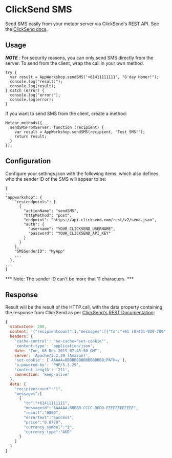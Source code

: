 # ClickSend SMS

Send SMS easily from your meteor server via ClickSend's REST API. See the [ClickSend docs](http://developers.clicksend.com/api/rest/).

## Usage

***NOTE*** : For security reasons, you can only send SMS directly from the server. To send from the client, wrap the call in your own method.

```
try {
  var result = AppWorkshop.sendSMS('+61411111111', "G'day Homer!");
  console.log("result:");
  console.log(result);
} catch (error) {
  console.log("error:");
  console.log(error);
}
```

If you want to send SMS from the client, create a method:

```
Meteor.methods({
  sendSMSFromServer: function (recipient) {
    var result = AppWorkshop.sendSMS(recipient, "Test SMS!");
    return result;
  }
});

```

## Configuration

Configure your settings.json with the following items,
which also defines who the sender ID of the SMS will appear to be:

```
{
...
"appworkshop": {
    "restendpoints": [
      {
        "actionName": "sendSMS",
        "httpMethod": "post",
        "endpoint": "https://api.clicksend.com/rest/v2/send.json",
        "auth": {
          "username": "YOUR_CLICKSEND_USERNAME",
          "password": "YOUR_CLICKSEND_API_KEY"
        }
      }
    ],
    "SMSSenderID": "MyApp"
    ...
  },
...
}
```

*** Note: The sender ID can't be more that 11 characters. ***

## Response

Result will be the result of the HTTP.call, with the data
property containing the response from ClickSend as per
[ClickSend's REST Documentation](http://developers.clicksend.com/api/rest/):

```js
{
  statusCode: 200,
  content: '{"recipientcount":1,"messages":[{"to":"+61 (0)431-939-709","messageid":"8E76C2C1-BF0B-EAD1-E093-FDC02574B5AC","result":"0000","errortext":"Success","price":"0.0770","currency_symbol":"$","currency_type":"AUD"}]}',
  headers: {
    'cache-control': 'no-cache="set-cookie"',
    'content-type': 'application/json',
    date: 'Tue, 08 Dec 2015 07:45:50 GMT',
    server: 'Apache/2.2.29 (Amazon)',
    'set-cookie': ['AAAAA=BBBBBBBBBBBBBBBBB;PATH=/'],
    'x-powered-by': 'PHP/5.3.29',
    'content-length': '211',
    connection: 'keep-alive'
  },
  data: {
    "recipientcount":"1",
    "messages":[
      {
        "to":"+61411111111",
        "messageid":"AAAAAA-BBBBB-CCCC-DDDD-EEEEEEEEEEEE",
        "result":"0000",
        "errortext":"Success",
        "price":"0.0770",
        "currency_symbol":"$",
        "currency_type":"AUD"
      }
    ]
  }
}
```
